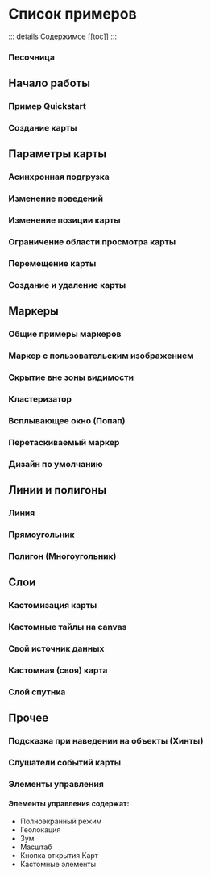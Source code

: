 # Список примеров

::: details Содержимое
[[toc]]
:::

### [Песочница](/examples/playground)

## Начало работы

### [Пример Quickstart](/guide/quickstart.html)
### [Создание карты](map/basics)

## Параметры карты

### [Асинхронная подгрузка](map/async-api-load)
### [Изменение поведений](map/behaviors)
### [Изменение позиции карты](map/camera)
### [Ограничение области просмотра карты](map/restrict-view-area)
### [Перемещение карты](map/moving)
### [Создание и удаление карты](map/create-and-delete)

## Маркеры

### [Общие примеры маркеров](objects/placemark)
### [Маркер с пользовательским изображением](objects/marker-custom-icon)
### [Скрытие вне зоны видимости](objects/hide-markers)
### [Кластеризатор](objects/clusterer)
### [Всплывающее окно (Попап)](objects/marker-popup)
### [Перетаскиваемый маркер](objects/draggable-marker)
### [Дизайн по умолчанию](objects/default-marker)

## Линии и полигоны

### [Линия](objects/line)
### [Прямоугольник](objects/rectangle)
### [Полигон (Многоугольник)](objects/polygon)

## Слои
### [Кастомизация карты](layers/customization)
### [Кастомные тайлы на canvas](layers/canvas-tiles)
### [Свой источник данных](layers/custom-map-type)
### [Кастомная (своя) карта](layers/custom-map)
### [Слой спутнка](layers/satellite)

## Прочее
### [Подсказка при наведении на объекты (Хинты)](objects/hints)
### [Слушатели событий карты](map/events)
### [Элементы управления](map/controls)
#### Элементы управления содержат:
- Полноэкранный режим
- Геолокация
- Зум
- Масштаб
- Кнопка открытия Карт
- Кастомные элементы

<style>
a {
    text-decoration: none !important;
}
</style>
